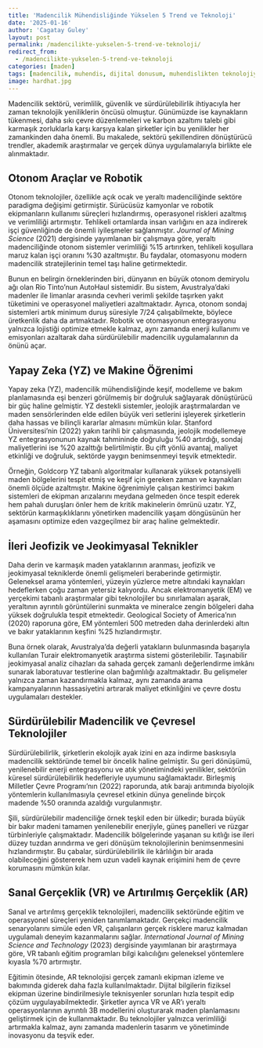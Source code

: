 ```yaml
---
title: 'Madencilik Mühendisliğinde Yükselen 5 Trend ve Teknoloji'
date: '2025-01-16'
author: 'Cagatay Guley'
layout: post
permalink: /madencilikte-yukselen-5-trend-ve-teknoloji/
redirect_from:
  - /madencilikte-yukselen-5-trend-ve-teknoloji
categories: [maden]
tags: [madencilik, muhendis, dijital donusum, muhendislikten teknolojiye, uzaktan calisma, dijital beceriler, veri odakli kararlar]
image: hardhat.jpg
---
```


Madencilik sektörü, verimlilik, güvenlik ve sürdürülebilirlik ihtiyacıyla her zaman teknolojik yeniliklerin öncüsü olmuştur. Günümüzde ise kaynakların tükenmesi, daha sıkı çevre düzenlemeleri ve karbon azaltımı talebi gibi karmaşık zorluklarla karşı karşıya kalan şirketler için bu yenilikler her zamankinden daha önemli. Bu makalede, sektörü şekillendiren dönüştürücü trendler, akademik araştırmalar ve gerçek dünya uygulamalarıyla birlikte ele alınmaktadır.

## Otonom Araçlar ve Robotik

Otonom teknolojiler, özellikle açık ocak ve yeraltı madenciliğinde sektöre paradigma değişimi getirmiştir. Sürücüsüz kamyonlar ve robotik ekipmanların kullanımı süreçleri hızlandırmış, operasyonel riskleri azaltmış ve verimliliği artırmıştır. Tehlikeli ortamlarda insan varlığını en aza indirerek işçi güvenliğinde de önemli iyileşmeler sağlanmıştır. *Journal of Mining Science* (2021) dergisinde yayımlanan bir çalışmaya göre, yeraltı madenciliğinde otonom sistemler verimliliği %15 artırırken, tehlikeli koşullara maruz kalan işçi oranını %30 azaltmıştır. Bu faydalar, otomasyonu modern madencilik stratejilerinin temel taşı haline getirmektedir.

Bunun en belirgin örneklerinden biri, dünyanın en büyük otonom demiryolu ağı olan Rio Tinto’nun AutoHaul sistemidir. Bu sistem, Avustralya’daki madenler ile limanlar arasında cevheri verimli şekilde taşırken yakıt tüketimini ve operasyonel maliyetleri azaltmaktadır. Ayrıca, otonom sondaj sistemleri artık minimum duruş süresiyle 7/24 çalışabilmekte, böylece üretkenlik daha da artmaktadır. Robotik ve otomasyonun entegrasyonu yalnızca lojistiği optimize etmekle kalmaz, aynı zamanda enerji kullanımı ve emisyonları azaltarak daha sürdürülebilir madencilik uygulamalarının da önünü açar.

## Yapay Zeka (YZ) ve Makine Öğrenimi

Yapay zeka (YZ), madencilik mühendisliğinde keşif, modelleme ve bakım planlamasında eşi benzeri görülmemiş bir doğruluk sağlayarak dönüştürücü bir güç haline gelmiştir. YZ destekli sistemler, jeolojik araştırmalardan ve maden sensörlerinden elde edilen büyük veri setlerini işleyerek şirketlerin daha hassas ve bilinçli kararlar almasını mümkün kılar. Stanford Üniversitesi’nin (2022) yakın tarihli bir çalışmasında, jeolojik modellemeye YZ entegrasyonunun kaynak tahmininde doğruluğu %40 artırdığı, sondaj maliyetlerini ise %20 azalttığı belirtilmiştir. Bu çift yönlü avantaj, maliyet etkinliği ve doğruluk, sektörde yaygın benimsenmeyi teşvik etmektedir.

Örneğin, Goldcorp YZ tabanlı algoritmalar kullanarak yüksek potansiyelli maden bölgelerini tespit etmiş ve keşif için gereken zaman ve kaynakları önemli ölçüde azaltmıştır. Makine öğrenimiyle çalışan kestirimci bakım sistemleri de ekipman arızalarını meydana gelmeden önce tespit ederek hem pahalı duruşları önler hem de kritik makinelerin ömrünü uzatır. YZ, sektörün karmaşıklıklarını yönetirken madencilik yaşam döngüsünün her aşamasını optimize eden vazgeçilmez bir araç haline gelmektedir.

## İleri Jeofizik ve Jeokimyasal Teknikler

Daha derin ve karmaşık maden yataklarının aranması, jeofizik ve jeokimyasal tekniklerde önemli gelişmeleri beraberinde getirmiştir. Geleneksel arama yöntemleri, yüzeyin yüzlerce metre altındaki kaynakları hedeflerken çoğu zaman yetersiz kalıyordu. Ancak elektromanyetik (EM) ve yerçekimi tabanlı araştırmalar gibi teknolojiler bu sınırlamaları aşarak, yeraltının ayrıntılı görüntülerini sunmakta ve mineralce zengin bölgeleri daha yüksek doğrulukla tespit etmektedir. Geological Society of America’nın (2020) raporuna göre, EM yöntemleri 500 metreden daha derinlerdeki altın ve bakır yataklarının keşfini %25 hızlandırmıştır.

Buna örnek olarak, Avustralya’da değerli yatakların bulunmasında başarıyla kullanılan Turair elektromanyetik araştırma sistemi gösterilebilir. Taşınabilir jeokimyasal analiz cihazları da sahada gerçek zamanlı değerlendirme imkânı sunarak laboratuvar testlerine olan bağımlılığı azaltmaktadır. Bu gelişmeler yalnızca zaman kazandırmakla kalmaz, aynı zamanda arama kampanyalarının hassasiyetini artırarak maliyet etkinliğini ve çevre dostu uygulamaları destekler.

## Sürdürülebilir Madencilik ve Çevresel Teknolojiler

Sürdürülebilirlik, şirketlerin ekolojik ayak izini en aza indirme baskısıyla madencilik sektöründe temel bir öncelik haline gelmiştir. Su geri dönüşümü, yenilenebilir enerji entegrasyonu ve atık yönetimindeki yenilikler, sektörün küresel sürdürülebilirlik hedefleriyle uyumunu sağlamaktadır. Birleşmiş Milletler Çevre Programı’nın (2022) raporunda, atık barajı arıtımında biyolojik yöntemlerin kullanılmasıyla çevresel etkinin dünya genelinde birçok madende %50 oranında azaldığı vurgulanmıştır.

Şili, sürdürülebilir madenciliğe örnek teşkil eden bir ülkedir; burada büyük bir bakır madeni tamamen yenilenebilir enerjiyle, güneş panelleri ve rüzgar türbinleriyle çalışmaktadır. Madencilik bölgelerinde yaşanan su kıtlığı ise ileri düzey tuzdan arındırma ve geri dönüşüm teknolojilerinin benimsenmesini hızlandırmıştır. Bu çabalar, sürdürülebilirlik ile kârlılığın bir arada olabileceğini göstererek hem uzun vadeli kaynak erişimini hem de çevre korumasını mümkün kılar.

## Sanal Gerçeklik (VR) ve Artırılmış Gerçeklik (AR)

Sanal ve artırılmış gerçeklik teknolojileri, madencilik sektöründe eğitim ve operasyonel süreçleri yeniden tanımlamaktadır. Gerçekçi madencilik senaryolarını simüle eden VR, çalışanların gerçek risklere maruz kalmadan uygulamalı deneyim kazanmalarını sağlar. *International Journal of Mining Science and Technology* (2023) dergisinde yayımlanan bir araştırmaya göre, VR tabanlı eğitim programları bilgi kalıcılığını geleneksel yöntemlere kıyasla %70 artırmıştır.

Eğitimin ötesinde, AR teknolojisi gerçek zamanlı ekipman izleme ve bakımında giderek daha fazla kullanılmaktadır. Dijital bilgilerin fiziksel ekipman üzerine bindirilmesiyle teknisyenler sorunları hızla tespit edip çözüm uygulayabilmektedir. Şirketler ayrıca VR ve AR’ı yeraltı operasyonlarının ayrıntılı 3B modellerini oluşturarak maden planlamasını geliştirmek için de kullanmaktadır. Bu teknolojiler yalnızca verimliliği artırmakla kalmaz, aynı zamanda madenlerin tasarım ve yönetiminde inovasyonu da teşvik eder.
